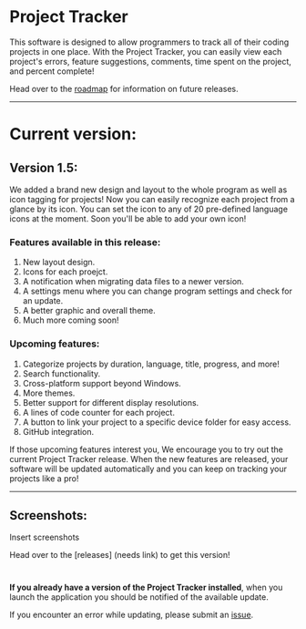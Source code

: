 # Project Tracker
This software is designed to allow programmers to track all
of their coding projects in one place. With the Project Tracker, 
you can easily view each project's errors, feature suggestions, 
comments, time spent on the project, and percent complete!

Head over to the [roadmap](https://github.com/CyanCoding/Project-Tracker/blob/master/ROADMAP.md)
for information on future releases.

---
# Current version:
## Version 1.5:
We added a brand new design and layout to the whole program as well as
icon tagging for projects! Now you can easily recognize each project
from a glance by its icon. You can set the icon to any of 20 pre-defined
language icons at the moment. Soon you'll be able to add your own icon!

### Features available in this release:
1. New layout design.
2. Icons for each proejct.
3. A notification when migrating data files to a newer version.
4. A settings menu where you can change program settings and check
for an update.
5. A better graphic and overall theme.
5. Much more coming soon!

### Upcoming features:
1. Categorize projects by duration, language, title, progress, and more!
2. Search functionality.
3. Cross-platform support beyond Windows.
4. More themes.
5. Better support for different display resolutions.
6. A lines of code counter for each project.
7. A button to link your project to a specific device folder for easy access.
8. GitHub integration.

If those upcoming features interest you, We encourage you to try out the current Project Tracker release. When the new features are released, your software will be updated automatically and you can keep on tracking your projects like a pro!

---
## Screenshots:
Insert screenshots

Head over to the [releases] (needs link) to get this version!

#

**If you already have a version of the Project Tracker installed**, when you launch the application you should be notified of the available update.

If you encounter an error while updating, please submit an [issue](https://github.com/CyanCoding/Project-Tracker/issues).

